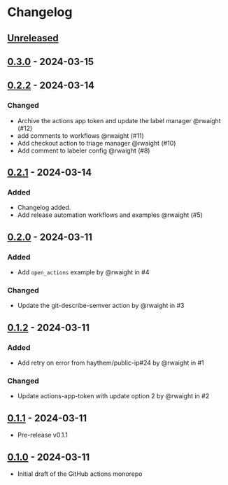 # Changelog

## [Unreleased]

## [0.3.0] - 2024-03-15

## [0.2.2] - 2024-03-14

### Changed

- Archive the actions app token and update the label manager @rwaight (#12)
- add comments to workflows @rwaight (#11)
- Add checkout action to triage manager @rwaight (#10)
- Add comment to labeler config @rwaight (#8)

## [0.2.1] - 2024-03-14

### Added

- Changelog added.
- Add release automation workflows and examples @rwaight (#5)

## [0.2.0] - 2024-03-11

### Added

- Add `open_actions` example by @rwaight in #4

### Changed

- Update the git-describe-semver action by @rwaight in #3

## [0.1.2] - 2024-03-11

### Added

- Add retry on error from haythem/public-ip#24 by @rwaight in #1

### Changed

- Update actions-app-token with update option 2 by @rwaight in #2

## [0.1.1] - 2024-03-11

- Pre-release v0.1.1

## [0.1.0] - 2024-03-11

- Initial draft of the GitHub actions monorepo

[Unreleased]: https://github.com/rwaight/actions/compare/v0.3.0...HEAD

[0.3.0]: https://github.com/rwaight/actions/compare/v0.2.2...v0.3.0

[0.2.2]: https://github.com/rwaight/actions/compare/v0.2.1...v0.2.2

[0.2.1]: https://github.com/rwaight/actions/compare/v0.2.0...v0.2.1

[0.2.0]: https://github.com/rwaight/actions/compare/v0.1.2...v0.2.0

[0.1.2]: https://github.com/rwaight/actions/compare/v0.1.1...v0.1.2

[0.1.1]: https://github.com/rwaight/actions/compare/v0.1.0...v0.1.1

[0.1.0]: https://github.com/rwaight/actions/releases/tag/v0.1.0
